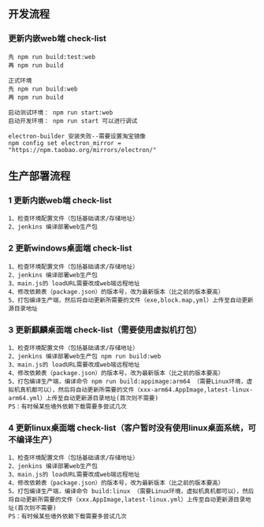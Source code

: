 ## 开发流程

### 更新内嵌web端 check-list

```
先 npm run build:test:web
再 npm run build

正式环境
先 npm run build:web
再 npm run build

启动测试环境： npm run start:web
启动开发环境： npm run start 可以进行调试

electron-builder 安装失败--需要设置淘宝镜像
npm config set electron_mirror = "https://npm.taobao.org/mirrors/electron/"
```

## 生产部署流程

### 1 更新内嵌web端 check-list
```
1、检查环境配置文件（包括基础请求/存储地址）
2、jenkins 编译部署web生产包
```
### 2 更新windows桌面端 check-list
```
1、检查环境配置文件（包括基础请求/存储地址）
2、jenkins 编译部署web生产包
3、main.js的 loadURL需要改成web端远程地址
4、修改依赖表（package.json）的版本号，改为最新版本（比之前的版本要高）
5、打包编译生产端，然后将自动更新所需要的文件（exe,block.map,yml）上传至自动更新源目录地址
```

### 3 更新麒麟桌面端 check-list（需要使用虚拟机打包）
```
1、检查环境配置文件（包括基础请求/存储地址）
2、jenkins 编译部署web生产包 npm run build:web
3、main.js的 loadURL需要改成web端远程地址
4、修改依赖表（package.json）的版本号，改为最新版本（比之前的版本要高）
5、打包编译生产端，编译命令 npm run build:appimage:arm64 （需要Linux环境，虚拟机真机都可以），然后将自动更新所需要的文件（xxx-arm64.AppImage,latest-linux-arm64.yml）上传至自动更新源目录地址(首次则不需要)
PS：有时候某些墙外依赖下载需要多尝试几次
```

### 4 更新linux桌面端 check-list（客户暂时没有使用linux桌面系统，可不编译生产）
```
1、检查环境配置文件（包括基础请求/存储地址）
2、jenkins 编译部署web生产包
3、main.js的 loadURL需要改成web端远程地址
4、修改依赖表（package.json）的版本号，改为最新版本（比之前的版本要高）
5、打包编译生产端，编译命令 build:linux （需要Linux环境，虚拟机真机都可以），然后将自动更新所需要的文件（xxx.AppImage,latest-linux.yml）上传至自动更新源目录地址(首次则不需要)
PS：有时候某些墙外依赖下载需要多尝试几次
```
